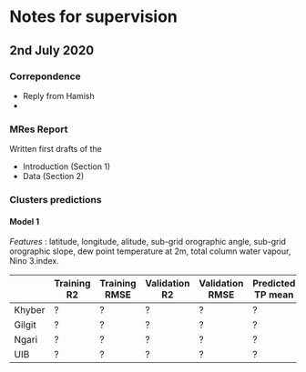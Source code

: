 # Notes for supervision

## 2nd July 2020

### Correpondence

* Reply from Hamish
* 

### MRes Report

Written first drafts of the

* Introduction (Section 1)
* Data (Section 2)

### Clusters predictions

#### Model 1

*Features* : latitude, longitude, alitude, sub-grid orographic angle, sub-grid orographic slope, dew point temperature at 2m, total column water vapour, Nino 3.index.

|               | Training R2 | Training RMSE | Validation R2 | Validation RMSE | Predicted TP mean | Predicted TP std |
| ------------- | ----------- | ------------- | ------------- | --------------- | ----------------- | ---------------- |
| Khyber | ? | ? | ? | ? | ? | ? |
| Gilgit | ? | ? | ? | ? | ? | ? |
| Ngari  | ? | ? | ? | ? | ? | ? |
| UIB    | ? | ? | ? | ? | ? | ? |